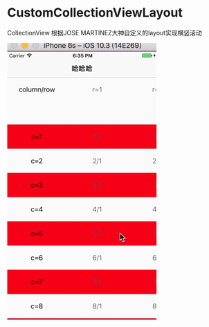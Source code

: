 # CustomCollectionViewLayout
CollectionView 根据JOSE MARTINEZ大神自定义的layout实现横竖滚动


![Image](https://github.com/KboyHub/CustomCollectionViewLayout/blob/master/screenshot.gif?raw=true)
